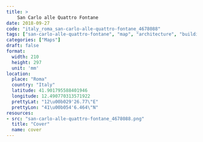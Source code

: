 ```yaml
---
title: > 
    San Carlo alle Quattro Fontane
date: 2018-09-27
code: "italy_roma_san-carlo-alle-quattro-fontane_4678088"
tags: ["san-carlo-alle-quattro-fontane", "map", "architecture", "buildings", "Roma", "Italy"]
categories: ["Maps"]
draft: false
format:
  width: 210
  height: 297
  unit: 'mm'
location:
  place: "Roma"
  country: "Italy"
  latitude: 41.901795588401946
  longitude: 12.490770313571922
  prettyLat: "12\u00b029'26.77\"E"
  prettyLon: "41\u00b054'6.464\"N"
resources:
- src: "san-carlo-alle-quattro-fontane_4678088.png"
  title: "Cover"
  name: cover
---
```

